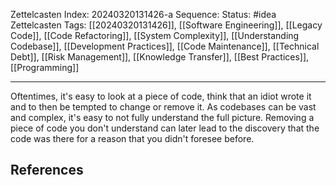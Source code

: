 Zettelcasten Index: 20240320131426-a
Sequence:
Status: #idea
Zettelcasten Tags: [[20240320131426]], [[Software Engineering]], [[Legacy Code]], [[Code Refactoring]], [[System Complexity]], [[Understanding Codebase]], [[Development Practices]], [[Code Maintenance]], [[Technical Debt]], [[Risk Management]], [[Knowledge Transfer]], [[Best Practices]], [[Programming]]

---

Oftentimes, it's easy to look at a piece of code, think that an idiot wrote it and to then be tempted to change or remove it. As codebases can be vast and complex, it's easy to not fully understand the full picture. Removing a piece of code you don't understand can later lead to the discovery that the code was there for a reason that you didn't foresee before.
## References